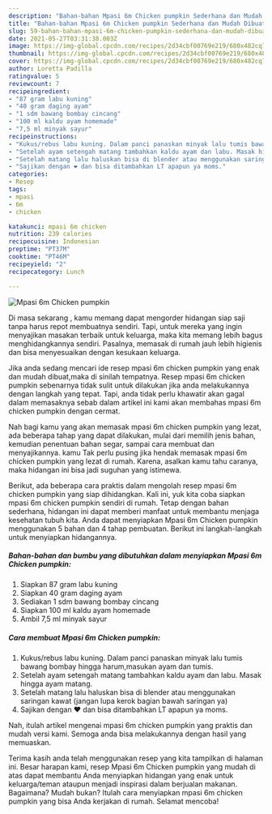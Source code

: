 ```yaml
---
description: "Bahan-bahan Mpasi 6m Chicken pumpkin Sederhana dan Mudah Dibuat"
title: "Bahan-bahan Mpasi 6m Chicken pumpkin Sederhana dan Mudah Dibuat"
slug: 59-bahan-bahan-mpasi-6m-chicken-pumpkin-sederhana-dan-mudah-dibuat
date: 2021-05-27T03:31:38.003Z
image: https://img-global.cpcdn.com/recipes/2d34cbf00769e219/680x482cq70/mpasi-6m-chicken-pumpkin-foto-resep-utama.jpg
thumbnail: https://img-global.cpcdn.com/recipes/2d34cbf00769e219/680x482cq70/mpasi-6m-chicken-pumpkin-foto-resep-utama.jpg
cover: https://img-global.cpcdn.com/recipes/2d34cbf00769e219/680x482cq70/mpasi-6m-chicken-pumpkin-foto-resep-utama.jpg
author: Loretta Padilla
ratingvalue: 5
reviewcount: 7
recipeingredient:
- "87 gram labu kuning"
- "40 gram daging ayam"
- "1 sdm bawang bombay cincang"
- "100 ml kaldu ayam homemade"
- "7,5 ml minyak sayur"
recipeinstructions:
- "Kukus/rebus labu kuning. Dalam panci panaskan minyak lalu tumis bawang bombay hingga harum,masukan ayam dan tumis."
- "Setelah ayam setengah matang tambahkan kaldu ayam dan labu. Masak hingga ayam matang."
- "Setelah matang lalu haluskan bisa di blender atau menggunakan saringan kawat (jangan lupa kerok bagian bawah saringan ya)"
- "Sajikan dengan ❤️ dan bisa ditambahkan LT apapun ya moms."
categories:
- Resep
tags:
- mpasi
- 6m
- chicken

katakunci: mpasi 6m chicken 
nutrition: 239 calories
recipecuisine: Indonesian
preptime: "PT37M"
cooktime: "PT46M"
recipeyield: "2"
recipecategory: Lunch

---
```



![Mpasi 6m Chicken pumpkin](https://img-global.cpcdn.com/recipes/2d34cbf00769e219/680x482cq70/mpasi-6m-chicken-pumpkin-foto-resep-utama.jpg)

Di masa  sekarang , kamu memang dapat mengorder hidangan siap saji tanpa harus repot membuatnya sendiri. Tapi, untuk mereka yang ingin menyajikan masakan terbaik untuk keluarga, maka kita memang lebih bagus menghidangkannya sendiri. Pasalnya, memasak di rumah jauh lebih higienis dan bisa menyesuaikan dengan kesukaan keluarga.

Jika anda sedang mencari ide resep mpasi 6m chicken pumpkin yang enak dan mudah dibuat,maka di sinilah tempatnya. Resep mpasi 6m chicken pumpkin  sebenarnya tidak sulit untuk dilakukan jika anda melakukannya dengan langkah yang tepat. Tapi, anda tidak perlu khawatir akan gagal dalam memasaknya 
sebab dalam artikel ini kami akan membahas mpasi 6m chicken pumpkin dengan cermat.  



Nah bagi kamu yang akan memasak mpasi 6m chicken pumpkin yang lezat, ada beberapa tahap yang dapat dilakukan, mulai dari memilih jenis bahan, kemudian penentuan bahan segar, sampai cara membuat dan menyajikannya. kamu Tak perlu pusing jika hendak memasak mpasi 6m chicken pumpkin yang lezat di rumah. Karena, asalkan kamu  tahu caranya, maka hidangan ini bisa jadi suguhan yang istimewa.

Berikut, ada beberapa cara praktis  dalam mengolah resep mpasi 6m chicken pumpkin yang siap dihidangkan. Kali ini, yuk kita coba siapkan mpasi 6m chicken pumpkin sendiri di rumah. Tetap dengan bahan sederhana, hidangan ini dapat memberi manfaat untuk membantu menjaga kesehatan tubuh kita. Anda dapat menyiapkan Mpasi 6m Chicken pumpkin menggunakan 5 bahan dan 4 tahap pembuatan. Berikut ini langkah-langkah untuk menyiapkan hidangannya.

<!--inarticleads1-->

##### Bahan-bahan dan bumbu yang dibutuhkan dalam menyiapkan Mpasi 6m Chicken pumpkin:

1. Siapkan 87 gram labu kuning
1. Siapkan 40 gram daging ayam
1. Sediakan 1 sdm bawang bombay cincang
1. Siapkan 100 ml kaldu ayam homemade
1. Ambil 7,5 ml minyak sayur




<!--inarticleads2-->

##### Cara membuat Mpasi 6m Chicken pumpkin:

1. Kukus/rebus labu kuning. Dalam panci panaskan minyak lalu tumis bawang bombay hingga harum,masukan ayam dan tumis.
1. Setelah ayam setengah matang tambahkan kaldu ayam dan labu. Masak hingga ayam matang.
1. Setelah matang lalu haluskan bisa di blender atau menggunakan saringan kawat (jangan lupa kerok bagian bawah saringan ya)
1. Sajikan dengan ❤️ dan bisa ditambahkan LT apapun ya moms.




Nah, itulah artikel mengenai  mpasi 6m chicken pumpkin  yang praktis dan mudah versi kami. Semoga anda bisa melakukannya dengan hasil yang memuaskan. 

Terima kasih anda telah menggunakan resep yang kita tampilkan di halaman ini. Besar harapan kami, resep  Mpasi 6m Chicken pumpkin yang mudah di atas dapat membantu Anda menyiapkan hidangan yang enak untuk keluarga/teman ataupun menjadi inspirasi dalam berjualan makanan. Bagaimana? Mudah bukan? Itulah cara menyiapkan mpasi 6m chicken pumpkin yang bisa Anda kerjakan di rumah. Selamat mencoba!

